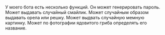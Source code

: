 У моего бота есть несколько функций.
Он может генерировать пароль.
Может выдавать случайный смайлик.
Может случайным образом выдавать орела или решку.
Может выдвать случайную мемную картинку.
Может по фотографии ядовитого гриба определять его название.
